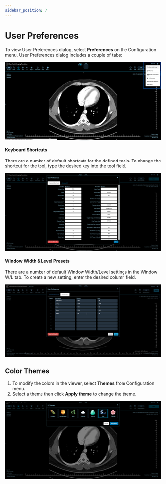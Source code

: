 ```yaml
---
sidebar_position: 7
---
```

# User Preferences
To view User Preferences dialog, select **Preferences** on the Configuration menu. User Preferences dialog includes a couple of tabs:

![Configuration Menu](../assets/img/LesionTracker/LT_Configuration_Menu.png)

#### Keyboard Shortcuts
There are a number of default shortcuts for the defined tools. To change the shortcut for the tool, type the desired key into the tool field.

![Keyboard Shortcuts](../assets/img/LesionTracker/LT_Keyboard_Shortcuts.png)

#### Window Width & Level Presets
There are a number of default Window Width/Level settings in the Window W/L tab. To create a new setting, enter the desired column field.

![Window W/L](../assets/img/LesionTracker/LT_WL_Presets.png)

## Color Themes

1. To modify the colors in the viewer, select **Themes** from Configuration menu.
2. Select a theme then click **Apply theme** to change the theme.

![Themes](../assets/img/LesionTracker/LT_Themes.png)
